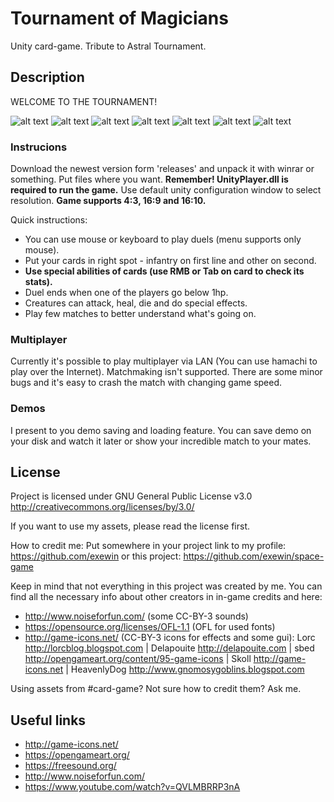 # Tournament of Magicians

Unity card-game. Tribute to Astral Tournament.

## Description

WELCOME TO THE TOURNAMENT!

![alt text](https://github.com/kowalewskiadrian/Card-Game/blob/master/Assets/Board/1.webp)
![alt text](https://github.com/kowalewskiadrian/Card-Game/blob/master/Assets/Board/2.webp)
![alt text](https://github.com/kowalewskiadrian/Card-Game/blob/master/Assets/Board/3.webp)
![alt text](https://github.com/kowalewskiadrian/Card-Game/blob/master/Assets/Board/4.webp)
![alt text](https://github.com/kowalewskiadrian/Card-Game/blob/master/Assets/Board/5.webp)
![alt text](https://github.com/kowalewskiadrian/Card-Game/blob/master/Assets/Board/6.webp)
![alt text](https://github.com/kowalewskiadrian/Card-Game/blob/master/Assets/Board/7.webp)



### Instrucions


  Download the newest version form 'releases' and unpack it with winrar or something. Put files where you want. 
**Remember! UnityPlayer.dll is required to run the game.**
Use default unity configuration window to select resolution.
**Game supports 4:3, 16:9 and 16:10.**

Quick instructions:
* You can use mouse or keyboard to play duels (menu supports only mouse).
* Put your cards in right spot - infantry on first line and other on second.
* **Use special abilities of cards (use RMB or Tab on card to check its stats).**
* Duel ends when one of the players go below 1hp.
* Creatures can attack, heal, die and do special effects.
* Play few matches to better understand what's going on.


### Multiplayer

  Currently it's possible to play multiplayer via LAN (You can use hamachi to play over the Internet). Matchmaking isn't supported. There are some minor bugs and it's easy to crash the match with changing game speed. 

### Demos

  I present to you demo saving and loading feature. You can save demo on your disk and watch it later or show your incredible match to your mates.

## License

Project is licensed under GNU General Public License v3.0 http://creativecommons.org/licenses/by/3.0/

If you want to use my assets, please read the license first.

How to credit me: Put somewhere in your project link to my profile: https://github.com/exewin or this project: https://github.com/exewin/space-game

Keep in mind that not everything in this project was created by me. You can find all the necessary info about other creators in in-game credits and here:

* http://www.noiseforfun.com/ (some CC-BY-3 sounds)
* https://opensource.org/licenses/OFL-1.1 (OFL for used fonts)
* http://game-icons.net/ (CC-BY-3 icons for effects and some gui):
Lorc http://lorcblog.blogspot.com | 
Delapouite http://delapouite.com | 
sbed http://opengameart.org/content/95-game-icons | 
Skoll http://game-icons.net | 
HeavenlyDog http://www.gnomosygoblins.blogspot.com

Using assets from #card-game? Not sure how to credit them? Ask me.



## Useful links

* http://game-icons.net/
* https://opengameart.org/
* https://freesound.org/
* http://www.noiseforfun.com/
* https://www.youtube.com/watch?v=QVLMBRRP3nA

